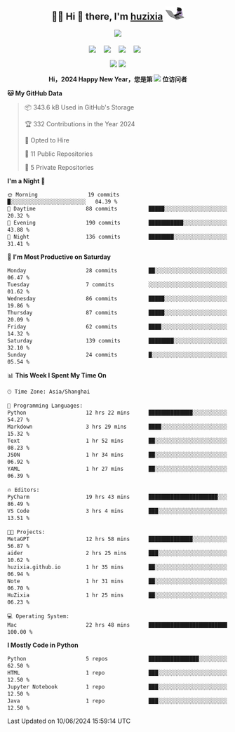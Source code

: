 <div align="center">

## :woman_technologist: Hi 👋 there, I'm [huzixia](https://huzixia.github.io/) <img height="30" src="images/work.gif" />

  <!-- dynamic typing effect 动态打字效果 -->
  <div>
    <a href="https://huzixia.github.io/">
      <img src="https://readme-typing-svg.demolab.com?font=Fira+Code&pause=1000&width=435&lines=console.log(%22Hello%2C%20World%22);胡同学祝您心想事成!&center=true&size=27" />
    </a>
  </div>

  <div>&nbsp;</div>

  <!-- profile logo 个人资料徽标 -->
  <div>
    <a href="https://huzixia.github.io/"><img src="https://img.shields.io/badge/Website-博客-orange" /></a>&emsp;
    <a href="https://www.zhihu.com/people/hu-zi-xia-91"><img src="https://img.shields.io/badge/ZhiHu-知乎-blue" /></a>&emsp;
    <a href="https://twitter.com/zixia80631/"><img src="https://img.shields.io/badge/Twitter-推特-black" /></a>&emsp;
    <a href="https://github.com/HuZixia/Text2Video/assets/38995480/244e64be-3dc4-46bb-8aff-523d8a235a1e"><img src="https://img.shields.io/badge/WeChat-微信-07c160" /></a>&emsp;

  </div>

[//]: # (### Github Stats)

 <p>
   <img src="https://github-readme-stats.vercel.app/api?username=HuZixia&rank_icon=github&theme=react&border_color=61dafb&hide_border=true" />
   <img src="https://github-readme-stats.vercel.app/api/top-langs/?username=HuZixia&hide=c%23,powershell,Mathematica,Ruby,Objective-C,Objective-C%2b%2b,Cuda&title_color=61dafb&text_color=ffffff&icon_color=61dafb&bg_color=20232a&langs_count=8&layout=compact&border_color=61dafb&hide_border=true&size_weight=0.5&count_weight=0.5" />
 </p>

</div>

<div align="center"><b>Hi，2024 Happy New Year，您是第 <img src="https://profile-counter.glitch.me/HuZixia/count.svg"></img> 位访问者</b></div>


[//]: # (*   Github Stats)
[//]: # (![Top Langs]&#40;https://github-readme-stats.vercel.app/api/top-langs/?username=HuZixia\&layout=compact&#41;)
[//]: # (![HuZixia's GitHub stats]&#40;https://github-readme-stats.vercel.app/api?username=HuZixia\&rank_icon=github&theme=tokyonight&#41;)


<!--START_SECTION:waka-->
**🐱 My GitHub Data** 

> 📦 343.6 kB Used in GitHub's Storage 
 > 
> 🏆 332 Contributions in the Year 2024
 > 
> 💼 Opted to Hire
 > 
> 📜 11 Public Repositories 
 > 
> 🔑 5 Private Repositories 
 > 
**I'm a Night 🦉** 

```text
🌞 Morning                19 commits          █░░░░░░░░░░░░░░░░░░░░░░░░   04.39 % 
🌆 Daytime                88 commits          █████░░░░░░░░░░░░░░░░░░░░   20.32 % 
🌃 Evening                190 commits         ███████████░░░░░░░░░░░░░░   43.88 % 
🌙 Night                  136 commits         ████████░░░░░░░░░░░░░░░░░   31.41 % 
```
📅 **I'm Most Productive on Saturday** 

```text
Monday                   28 commits          ██░░░░░░░░░░░░░░░░░░░░░░░   06.47 % 
Tuesday                  7 commits           ░░░░░░░░░░░░░░░░░░░░░░░░░   01.62 % 
Wednesday                86 commits          █████░░░░░░░░░░░░░░░░░░░░   19.86 % 
Thursday                 87 commits          █████░░░░░░░░░░░░░░░░░░░░   20.09 % 
Friday                   62 commits          ████░░░░░░░░░░░░░░░░░░░░░   14.32 % 
Saturday                 139 commits         ████████░░░░░░░░░░░░░░░░░   32.10 % 
Sunday                   24 commits          █░░░░░░░░░░░░░░░░░░░░░░░░   05.54 % 
```


📊 **This Week I Spent My Time On** 

```text
🕑︎ Time Zone: Asia/Shanghai

💬 Programming Languages: 
Python                   12 hrs 22 mins      ██████████████░░░░░░░░░░░   54.27 % 
Markdown                 3 hrs 29 mins       ████░░░░░░░░░░░░░░░░░░░░░   15.32 % 
Text                     1 hr 52 mins        ██░░░░░░░░░░░░░░░░░░░░░░░   08.23 % 
JSON                     1 hr 34 mins        ██░░░░░░░░░░░░░░░░░░░░░░░   06.92 % 
YAML                     1 hr 27 mins        ██░░░░░░░░░░░░░░░░░░░░░░░   06.39 % 

🔥 Editors: 
PyCharm                  19 hrs 43 mins      ██████████████████████░░░   86.49 % 
VS Code                  3 hrs 4 mins        ███░░░░░░░░░░░░░░░░░░░░░░   13.51 % 

🐱‍💻 Projects: 
MetaGPT                  12 hrs 58 mins      ██████████████░░░░░░░░░░░   56.87 % 
aider                    2 hrs 25 mins       ███░░░░░░░░░░░░░░░░░░░░░░   10.62 % 
huzixia.github.io        1 hr 35 mins        ██░░░░░░░░░░░░░░░░░░░░░░░   06.94 % 
Note                     1 hr 31 mins        ██░░░░░░░░░░░░░░░░░░░░░░░   06.70 % 
HuZixia                  1 hr 25 mins        ██░░░░░░░░░░░░░░░░░░░░░░░   06.23 % 

💻 Operating System: 
Mac                      22 hrs 48 mins      █████████████████████████   100.00 % 
```

**I Mostly Code in Python** 

```text
Python                   5 repos             ████████████████░░░░░░░░░   62.50 % 
HTML                     1 repo              ███░░░░░░░░░░░░░░░░░░░░░░   12.50 % 
Jupyter Notebook         1 repo              ███░░░░░░░░░░░░░░░░░░░░░░   12.50 % 
Java                     1 repo              ███░░░░░░░░░░░░░░░░░░░░░░   12.50 % 
```




 Last Updated on 10/06/2024 15:59:14 UTC
<!--END_SECTION:waka-->


<!--
**HuZixia/HuZixia** is a ✨ _special_ ✨ repository because its `README.md` (this file) appears on your GitHub profile.

Here are some ideas to get you started:

- 🔭 I’m currently working on ...
- 🌱 I’m currently learning ...
- 👯 I’m looking to collaborate on ...
- 🤔 I’m looking for help with ...
- 💬 Ask me about ...
- 📫 How to reach me: ...
- 😄 Pronouns: ...
- ⚡ Fun fact: ...
-->
